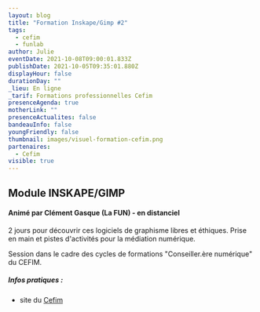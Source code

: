```yaml
---
layout: blog
title: "Formation Inskape/Gimp #2"
tags:
  - cefim
  - funlab
author: Julie
eventDate: 2021-10-08T09:00:01.833Z
publishDate: 2021-10-05T09:35:01.880Z
displayHour: false
durationDay: ""
_lieu: En ligne
_tarif: Formations professionnelles Cefim
presenceAgenda: true
motherLink: ""
presenceActualites: false
bandeauInfo: false
youngFriendly: false
thumbnail: images/visuel-formation-cefim.png
partenaires:
  - Cefim
visible: true
---
```

## Module INSKAPE/GIMP 
#### Animé par Clément Gasque (La FUN) - en distanciel

2 jours pour découvrir ces logiciels de graphisme libres et éthiques. 
Prise en main et pistes d'activités pour la médiation numérique.

Session dans le cadre des cycles de formations "Conseiller.ère numérique" du CEFIM.

##### Infos pratiques : 
* site du [Cefim](https://www.cefim.eu/)

